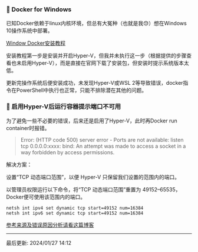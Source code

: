 # 

### 🚁 Docker for Windows

已知Docker依赖于linux内核环境，但总有大冤种（也就是我😓）想在Windows 10操作系统中部署。

[Window Docker安装教程](https://www.runoob.com/docker/windows-docker-install.html)

安装教程第一步是安装并开启Hyper-V，但我并未执行这一步（根据提供的步骤查看也未启用Hyper-V），而是直接在官网下载了安装包，但安装时提示系统版本太低。

更新完操作系统后便安装成功，未发现Hyper-V或WSL 2等导致错误，docker指令在PowerShell中执行也正常，只能不排除潜在其他的问题。


### 🚁 启用Hyper-V后运行容器提示端口不可用

为了避免一些不必要的错误，后来还是启用了Hyper-V，此时再Docker run container时报错。
>  Error: (HTTP code 500) server error - Ports are not available: listen tcp 0.0.0.0:xxxx: bind: An attempt was made to access a socket in a way forbidden by access permissions.

解决方案：

设置“TCP 动态端口范围”，以便 Hyper-V 只保留我们设置的范围内的端口。

以管理员权限运行以下命令，将“TCP 动态端口范围”重置为 49152–65535，Docker便可使用该范围内的端口。

```commandline
netsh int ipv4 set dynamic tcp start=49152 num=16384
netsh int ipv6 set dynamic tcp start=49152 num=16384
```

[参考来源及错误原因分析请看这篇博客](https://cloud.tencent.com/developer/article/2168217)

---
最后更新: 2024/01/27 14:12